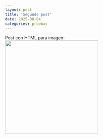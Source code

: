 ```yaml
---
layout: post
title: 'Segundo post'
date: 2025-08-04
categories: pruebas
---
```

Post con HTML para imagen:<br><img src='/assets/img/post2.png' width='300'>
